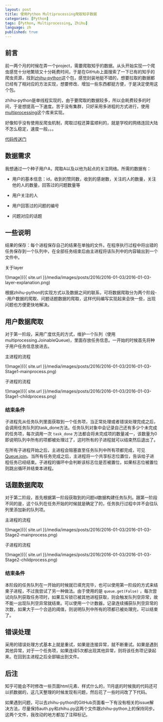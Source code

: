 ```yaml
---
layout: post
title: 使用Python Multiprocessing爬取知乎数据
categories: [Python]
tags: [Python, Multiprocessing, Zhihu]
language: zh
published: true
---
```



## 前言

前一两个月的时候在弄一个project，需要爬取知乎的数据。从头开始实现一个爬虫感觉十分地繁琐又十分耗费时间，于是在GitHub上面搜索了一下已有的知乎的爬虫资源，找到[zhihu-python](https://github.com/egrcc/zhihu-python)这个包，感觉封装地挺不错的，想要拉取的数据都已经有了相对应的方法实现，想要修改、增加一些东西都挺方便，于是决定使用这个包。

zhihu-python是单线程实现的，由于要爬取的数据较多，所以会耗费较多的时间，于是想提高一下速度。苦于没有集群，只好采用多进程的方式进行，使用[multiprocessing](https://docs.python.org/2/library/multiprocessing.html)这个库来实现。

好像知乎没有使用反爬虫机制，爬取过程还算蛮顺利的，就是学校的网络连回大陆不怎么稳定，速度一般。。。

[代码传送门](https://github.com/NathanLvzs/CrawlZhihu)


## 数据需求

我想通过一个种子用户A，爬取A以及以他为起点的关注网络。所需的数据有：

- 用户的基本信息：id，收到的赞同数，收到的感谢数，关注的人的数量，关注他的人的数量，回答过的问题数量等

- 用户关注的人

- 用户回答过的问题的编号

- 问题对应的话题


## 一些说明

结果的保存：每个进程保存自己的结果在单独的文件。在程序执行过程中将出错的任务保存到一个队列中，在全部任务结束后由主进程将该队列中的内容输出到一个文件中。

关于layer

![Image]({{ site.url }}/media/images/posts/2016/2016-01-03/2016-01-03-layer-explanation.png)

根据zhihu-python的实现方式以及数据之间的联系，可将数据爬取分为两个阶段--用户数据的爬取、问题话题数据的爬取，这样代码编写实现起来会快一些，出现问题也方便更快地解决。


## 用户数据爬取

对于第一阶段，采用广度优先的方式，维护一个队列（使用multiprocessing.JoinableQueue)，里面存放任务信息。一开始的时候首先将种子用户任务信息放进去。

主进程的流程

![Image]({{ site.url }}/media/images/posts/2016/2016-01-03/2016-01-03-Stage1-mainprocess.png)

子进程的流程

![Image]({{ site.url }}/media/images/posts/2016/2016-01-03/2016-01-03-Stage1-childprocess.png)


### 结束条件

子进程先从任务队列里面获取到一个任务项，当正常处理或者错误处理完成之后，会调用任务队列的task_done方法。任务队列对象中会记录自己还有多少个未完成的任务项，每次调用一次 `task_done` 方法都会将未完成项的数量减一，该数量为0即说明队列中所有的项都被处理过了，这时所有的子进程就可以结束然后退出了。

在所有子进程开始之后，主进程会阻塞直至任务队列中所有项都完成，可见[Queue.join](https://docs.python.org/2/library/queue.html#Queue.Queue.join)。当所有任务完成之后，主进程将一个共享标志位置位，告诉给子进程任务已经结束。子进程的循环中会判断该标志位是否被置位，如果标志位被置位则跳出循环并结束本进程。


## 话题数据爬取

对于第二阶段，首先根据第一阶段获取到的问题id数据构建任务队列。跟第一阶段不同的是，这个队列在任务开始的时候就是确定了的，任务执行过程中并不会往队列里添加新的队列项。

主进程的流程

![Image]({{ site.url }}/media/images/posts/2016/2016-01-03/2016-01-03-Stage2-mainprocess.png)

子进程的流程

![Image]({{ site.url }}/media/images/posts/2016/2016-01-03/2016-01-03-Stage2-childprocess.png)


### 结束条件

本阶段的任务队列在一开始的时候就已填充完毕，也可以使用第一阶段的方式来结束子进程，不过我尝试了另一种做法。由于使用的是 `queue.get(False)` ，每次尝试向队列获取任务项时，如果互斥锁已被其他进程获取，则会触发队列空异常，故不能一出现队列空异常就结束。可以使用一个计数器，记录连续捕获队列空异常的次数，如果大于一个合适的阈值，则说明队列中所有的项都已被处理完，可以结束了。


## 错误处理

采用的错误处理方式基本上就是重试，如果是连接异常，就不断重试。如果是遇到其他异常，对于一个任务项，如果连续5次都出现其他异常，则将该任务项记录起来。在回到主进程之后全部输出到文件。



## 后注

知乎可能会不时修改一些页面html元素、样式什么的，11月底的时候我的代码还可以抓数据的，这几天整理的时候发现有问题，然后花了一些时间改了下代码。

如果遇到问题，可以去zhihu-python的GitHub页面看一下有没有相关的issue解决方法，尽量保持auth.py和zhihu.py这两个文件跟zhihu-python上的保持同步。这两个文件，我改动的地方都加了注释标记。


